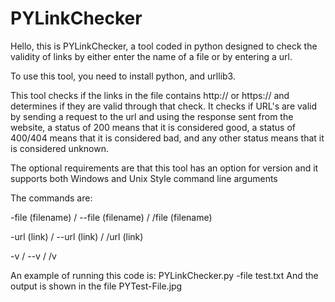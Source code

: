 # PYLinkChecker

Hello, this is PYLinkChecker, a tool coded in python designed to check the validity of links by either enter the name of a file or by entering a url.

To use this tool, you need to install python, and urllib3.

This tool checks if the links in the file contains http:// or https:// and determines if they are valid through that check.
It checks if URL's are valid by sending a request to the url and using the response sent from the website, a status of 200 means that it is considered good, a status of 400/404 means that it is considered bad, and any other status means that it is considered unknown.

The optional requirements are that this tool has an option for version and it supports both Windows and Unix Style command line arguments

The commands are:

-file (filename) / --file (filename) / /file (filename)

-url (link) / --url (link) / /url (link)

-v / --v / /v

An example of running this code is:
PYLinkChecker.py -file test.txt
And the output is shown in the file PYTest-File.jpg
